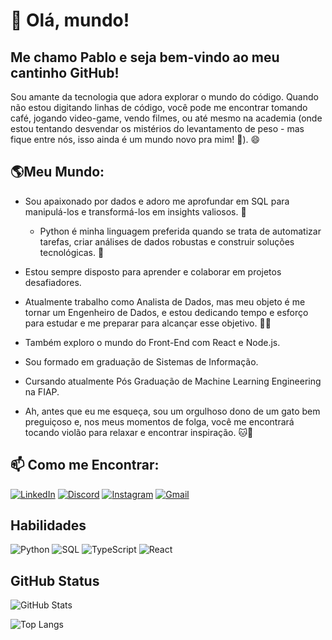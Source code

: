 # 👋 Olá, mundo! 

## Me chamo **Pablo** e seja bem-vindo ao meu cantinho GitHub!
Sou amante da tecnologia que adora explorar o mundo do código. Quando não estou digitando linhas de código, você pode me encontrar tomando café, jogando video-game, vendo filmes, ou até mesmo na academia (onde estou tentando desvendar os mistérios do levantamento de peso - mas fique entre nós, isso ainda é um mundo novo pra mim! 💪).  😄

## 🌎Meu Mundo: 
- Sou apaixonado por dados e adoro me aprofundar em SQL para manipulá-los e transformá-los em insights valiosos. 🎲
    - Python é minha linguagem preferida quando se trata de automatizar tarefas, criar análises de dados robustas e construir soluções tecnológicas.  🐍

- Estou sempre disposto para aprender e colaborar em projetos desafiadores.

- Atualmente trabalho como Analista de Dados, mas meu objeto é me tornar um Engenheiro de Dados, e estou dedicando tempo e esforço para estudar e me preparar para alcançar esse objetivo. 🚀💡

- Também exploro o mundo do Front-End com React e Node.js.
- Sou formado em graduação de Sistemas de Informação.
- Cursando atualmente Pós Graduação de Machine Learning Engineering na FIAP.  

- Ah, antes que eu me esqueça, sou um orgulhoso dono de um gato bem preguiçoso e, nos meus momentos de folga, você me encontrará tocando violão para relaxar e encontrar inspiração. 🐱🎸


## 📫 Como me Encontrar:

[![LinkedIn](https://img.shields.io/badge/LinkedIn-000?style=for-the-badge&logo=linkedin&logoColor=0E76A8)](https://www.linkedin.com/in/pablo-picinini-842ba9208/) 
[![Discord](https://img.shields.io/badge/Discord-000?style=for-the-badge&logo=discord)](https://www.discordapp.com/users/pblopicinini/)
[![Instagram](https://img.shields.io/badge/Instagram-000?style=for-the-badge&logo=instagram)](https://www.instagram.com/pblopicinini/)
[![Gmail](https://img.shields.io/badge/Gmail-000?style=for-the-badge&logo=gmail&logoColor=gray)](mailto:pablopicinini@gmail.com)


## Habilidades
![Python](https://img.shields.io/badge/Python-000?style=for-the-badge&logo=python)
![SQL](https://img.shields.io/badge/SQL-000?style=for-the-badge&logo=oracle)
![TypeScript](https://img.shields.io/badge/TypeScript-000?style=for-the-badge&logo=typescript)
![React](https://img.shields.io/badge/React-000?style=for-the-badge&logo=react)



## GitHub Status 

![GitHub Stats](https://github-readme-stats.vercel.app/api?username=PabloPicinini&theme=transparent&bg_color=000&border_color=f1c232&show_icons=true&icon_color=f1c232&title_color=f1c232&hide_title=true&&text_color=38761d)

![Top Langs](https://github-readme-stats-git-masterrstaa-rickstaa.vercel.app/api/top-langs/?username=PabloPicinini&bg_color=000&border_color=f1c232&title_color=f1c232&text_color=38761d)


